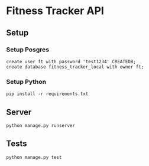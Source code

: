 # Fitness Tracker API


## Setup

### Setup Posgres
```
create user ft with password 'test1234' CREATEDB;
create database fitness_tracker_local with owner ft;
```

### Setup Python
```
pip install -r requirements.txt
```


## Server
```
python manage.py runserver
```


## Tests
```
python manage.py test
```
